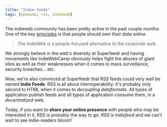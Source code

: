 ```yaml
---
title: "Indie-feeds"
tags: [openweb, rss, indieweb]
---
```


The indieweb community has been pretty active in the past couple months. One of the key [principles](http://indiewebcamp.com/Principles) is that people should *own their data online*.

> The IndieWeb is a people-focused alternative to the *corporate web*.

We strongly believe in the web's diversity at Superfeedr and having movements like IndieWebCamp obviously helps fight the abuses of giant silos as well as their weaknesses when it comes to mass surveillance, security breaches... etc. 

Now, we're also convinced at Superfeedr that RSS feeds could very well be named **Indie Feeds**. RSS is all about interroperability: it's probably only second to HTML when it comes to *decoupling dataformats*. All types of application publish feeds and all types of application consume them, in a *decentralized* web. 

Today, if you want to **share your online presence** with people who may be interested in it, RSS is probably the way to go: *RSS is indiefeed* and we can't wait to see indie-readers bloom!

